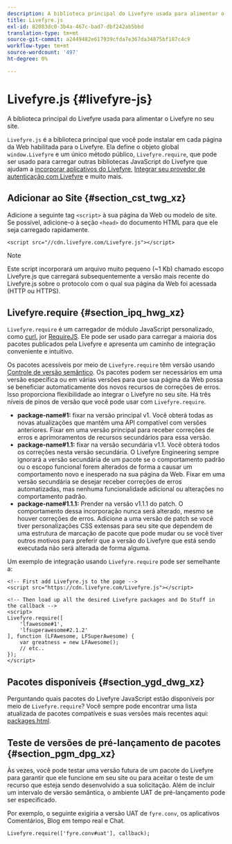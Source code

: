 ```yaml
---
description: A biblioteca principal do Livefyre usada para alimentar o Livefyre no seu site.
title: Livefyre.js
exl-id: 82083dc0-3b4a-467c-bad7-dbf242ab5bbd
translation-type: tm+mt
source-git-commit: a2449482e617939cfda7e367da34875bf187c4c9
workflow-type: tm+mt
source-wordcount: '497'
ht-degree: 0%

---
```


# Livefyre.js {#livefyre-js}

A biblioteca principal do Livefyre usada para alimentar o Livefyre no seu site.

`Livefyre.js` é a biblioteca principal que você pode instalar em cada página da Web habilitada para o Livefyre. Ela define o objeto global `window.Livefyre` e um único método público, `Livefyre.require`, que pode ser usado para carregar outras bibliotecas JavaScript do Livefyre que ajudam a [incorporar aplicativos do Livefyre](/help/implementation/c-getting-started/c-implementation-process/c-using-livefyre.js-to-create-customize-and-use-apps-on-your-site.md), [Integrar seu provedor de autenticação com Livefyre](/help/implementation/t-about-identity-integration/t-about-identity-integration.md) e muito mais.

## Adicionar ao Site {#section_cst_twg_xz}

Adicione a seguinte tag `<script>` à sua página da Web ou modelo de site. Se possível, adicione-o à seção `<head>` do documento HTML para que ele seja carregado rapidamente.

```
<script src="//cdn.livefyre.com/Livefyre.js"></script>
```

>[!NOTE]
>
>Este script incorporará um arquivo muito pequeno (~1 Kb) chamado escopo Livefyre.js que carregará subsequentemente a versão mais recente do Livefyre.js sobre o protocolo com o qual sua página da Web foi acessada (HTTP ou HTTPS).

## Livefyre.require {#section_ipq_hwg_xz}

`Livefyre.require` é um carregador de módulo JavaScript personalizado, como  [curl.](https://github.com/cujojs/curl) jor  [RequireJS](https://requirejs.org/). Ele pode ser usado para carregar a maioria dos pacotes publicados pela Livefyre e apresenta um caminho de integração conveniente e intuitivo.

Os pacotes acessíveis por meio de `Livefyre.require` têm versão usando [Controle de versão semântico](https://semver.org/). Os pacotes podem ser necessários em uma versão específica ou em várias versões para que sua página da Web possa se beneficiar automaticamente dos novos recursos de correções de erros. Isso proporciona flexibilidade ao integrar o Livefyre no seu site. Há três níveis de pinos de versão que você pode usar com `Livefyre.require`.

* **package-name#1:** fixar na versão principal v1. Você obterá todas as novas atualizações que mantêm uma API compatível com versões anteriores. Fixar em uma versão principal para receber correções de erros e aprimoramentos de recursos secundários para essa versão.
* **package-name#1.1:** fixar na versão secundária v1.1. Você obterá todos os correções nesta versão secundária. O Livefyre Engineering sempre ignorará a versão secundária de um pacote se o comportamento padrão ou o escopo funcional forem alterados de forma a causar um comportamento novo e inesperado na sua página da Web. Fixar em uma versão secundária se desejar receber correções de erros automatizadas, mas nenhuma funcionalidade adicional ou alterações no comportamento padrão.
* **package-name#1.1.1:** Prender na versão v1.1.1 do patch. O comportamento dessa incorporação nunca será alterado, mesmo se houver correções de erros. Adicione a uma versão de patch se você tiver personalizações CSS extensas para seu site que dependem de uma estrutura de marcação de pacote que pode mudar ou se você tiver outros motivos para preferir que a versão do Livefyre que está sendo executada não será alterada de forma alguma.

Um exemplo de integração usando `Livefyre.require` pode ser semelhante a:

```
<!-- First add Livefyre.js to the page --> 
<script src="https://cdn.livefyre.com/Livefyre.js"></script> 
  
<!-- Then load up all the desired Livefyre packages and Do Stuff in the callback --> 
<script> 
Livefyre.require([ 
    'lfawesome#1', 
    'lfsuperawesome#2.1.2' 
], function (LFAwesome, LFSuperAwesome) { 
    var greatness = new LFAwesome(); 
    // etc.. 
}); 
</script>
```

## Pacotes disponíveis {#section_ygd_dwg_xz}

Perguntando quais pacotes do Livefyre JavaScript estão disponíveis por meio de `Livefyre.require`? Você sempre pode encontrar uma lista atualizada de pacotes compatíveis e suas versões mais recentes aqui: [packages.html](https://cdn.livefyre.com/packages.html).

## Teste de versões de pré-lançamento de pacotes {#section_pgm_dpg_xz}

Às vezes, você pode testar uma versão futura de um pacote do Livefyre para garantir que ele funcione em seu site ou para aceitar o teste de um recurso que esteja sendo desenvolvido a sua solicitação. Além de incluir um intervalo de versão semântica, o ambiente UAT de pré-lançamento pode ser especificado.

Por exemplo, o seguinte exigiria a versão UAT de `fyre.conv`, os aplicativos Comentários, Blog em tempo real e Chat.

```
Livefyre.require(['fyre.conv#uat'], callback); 
```
